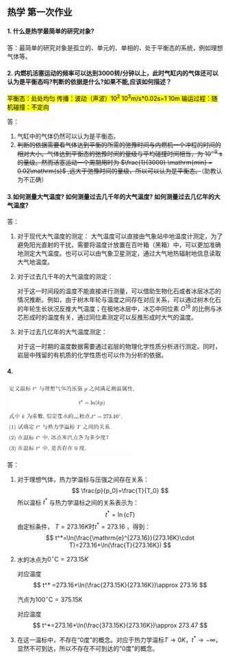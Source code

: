 ## 热学 第一次作业

#### 1. 什么是热学最简单的研究对象?  

答：最简单的研究对象是孤立的、单元的、单相的、处于平衡态的系统，例如理想气体等。

#### 2. 内燃机活塞运动的频率可以达到3000转/分钟以上，此时气缸内的气体还可以认为是平衡态吗?判断的依据是什么?如果不能,应该如何描述？ 

<mark>平衡态：处处均匀 传播：波动（声波）$10^2~10^3$m/s*0.02s=$1~10$m 输运过程：随机碰撞：不定向</mark>

答：

1. 气缸中的气体仍然可以认为是平衡态。
2. <del>判断的依据需要看气体达到平衡的所需的弛豫时间与内燃机一个冲程的时间的相对大小。气体达到平衡态的弛豫时间的量级与平均碰撞时间相当，为 $10^{-9}$ s的量级。然而活塞运动一个周期用时为 $\frac{1}{3000} \mathrm{min} = 0.02\mathrm{s}$ ,远大于弛豫时间的量级，所以可以认为是平衡态。</del>（助教认为不正确）

#### 3.如何测量大气温度? 如何测量过去几千年的大气温度? 如何测量过去几亿年的大气温度?  

答：

1. 对于现代大气温度的测定：
   大气温度可以直接由气象站中地温度计测定，为了避免阳光直射的干扰，需要将温度计放置在百叶箱（黑箱）中，可以更加准确地测定大气温度。也可以可以由气象卫星测定，通过大气地热辐射地信息读取大气地温度。

2. 对于过去几千年的大气温度的测定：

   对于这一时间段的温度不能直接进行测量，可以借助生物化石或者冰层冰芯的情况推断。例如，由于树木年轮与温度之间存在对应关系，可以通过树木化石的年轮生长状况反推大气温度；在极地冰层中，冰芯中同位素 $O^{18}$ 的比例与冰芯形成时的温度有关，通过同位素测定可以反推形成时大气的温度。

3. 对于过去几亿年的大气温度测定：

   对于这一时期的温度数据需要通过岩层的物理化学性质分析进行测定。同时，岩层中残留的有机质的化学性质也可以作为分析的依据。

#### 4. 

<img src="https://raw.githubusercontent.com/stur007/img/main/img/202502281628443.png" alt="image-20250228162437514" style="zoom:50%;" />

答：

1. 对于理想气体，热力学温标与压强之间存在关系：
   $$
   \frac{p}{p_0}=\frac{T}{T_0}
   $$
   所以温标 $t^*$ 与热力学温标之间的关系表示为：
   $$
   t^*=\ln(cT)
   $$
   由定标条件， $T=273.16K$时$t^*=273.16$ ，得到：
   $$
   t^*=\ln(\frac{\mathrm{e}^{273.16}}{273.16K}\cdot T)=273.16+\ln(\frac{T}{273.16K})
   $$

2. 水的冰点为$0^\circ \mathrm{C}=273.15K$

   对应温度
   $$
   t^* =273.16+\ln(\frac{273.15K}{273.16K})\approx 273.16
   $$
   

   汽点为$100^\circ \mathrm{C}=375.15\mathrm{K}$

   对应温度
   $$
   t^*=273.16+\ln(\frac{373.15K}{273.16K})\approx 273.47
   $$

3. 在这一温标中，不存在“0度”的概念。对应于热力学温标$T\rightarrow 0K$，$t^*\rightarrow -\infty$，显然不可到达，所以不存在不可到达的“0度”的概念。